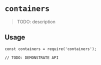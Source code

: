 # `containers`

> TODO: description

## Usage

```
const containers = require('containers');

// TODO: DEMONSTRATE API
```
